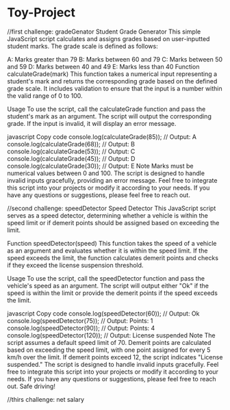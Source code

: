 # Toy-Project
//first challenge: gradeGenator
Student Grade Generator
This simple JavaScript script calculates and assigns grades based on user-inputted student marks. The grade scale is defined as follows:

A: Marks greater than 79
B: Marks between 60 and 79
C: Marks between 50 and 59
D: Marks between 40 and 49
E: Marks less than 40
Function
calculateGrade(mark)
This function takes a numerical input representing a student's mark and returns the corresponding grade based on the defined grade scale. It includes validation to ensure that the input is a number within the valid range of 0 to 100.

Usage
To use the script, call the calculateGrade function and pass the student's mark as an argument. The script will output the corresponding grade. If the input is invalid, it will display an error message.

javascript
Copy code
console.log(calculateGrade(85)); // Output: A
console.log(calculateGrade(68)); // Output: B
console.log(calculateGrade(53)); // Output: C
console.log(calculateGrade(45)); // Output: D
console.log(calculateGrade(30)); // Output: E
Note
Marks must be numerical values between 0 and 100.
The script is designed to handle invalid inputs gracefully, providing an error message.
Feel free to integrate this script into your projects or modify it according to your needs. If you have any questions or suggestions, please feel free to reach out. 

//second challenge: speedDetector
Speed Detector
This JavaScript script serves as a speed detector, determining whether a vehicle is within the speed limit or if demerit points should be assigned based on exceeding the limit.

Function
speedDetector(speed)
This function takes the speed of a vehicle as an argument and evaluates whether it is within the speed limit. If the speed exceeds the limit, the function calculates demerit points and checks if they exceed the license suspension threshold.

Usage
To use the script, call the speedDetector function and pass the vehicle's speed as an argument. The script will output either "Ok" if the speed is within the limit or provide the demerit points if the speed exceeds the limit.

javascript
Copy code
console.log(speedDetector(60)); // Output: Ok
console.log(speedDetector(75)); // Output: Points: 1
console.log(speedDetector(90)); // Output: Points: 4
console.log(speedDetector(120)); // Output: License suspended
Note
The script assumes a default speed limit of 70.
Demerit points are calculated based on exceeding the speed limit, with one point assigned for every 5 km/h over the limit.
If demerit points exceed 12, the script indicates "License suspended."
The script is designed to handle invalid inputs gracefully.
Feel free to integrate this script into your projects or modify it according to your needs. If you have any questions or suggestions, please feel free to reach out. Safe driving!

//thirs challenge: net salary
